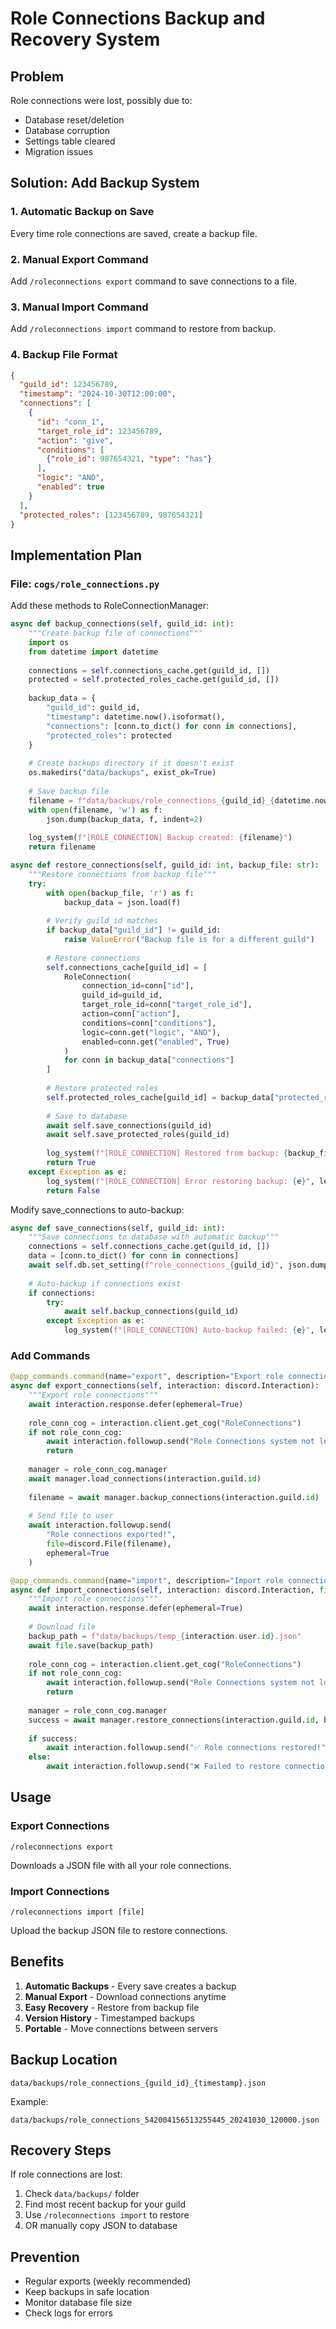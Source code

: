 # Role Connections Backup and Recovery System

## Problem
Role connections were lost, possibly due to:
- Database reset/deletion
- Database corruption
- Settings table cleared
- Migration issues

## Solution: Add Backup System

### 1. Automatic Backup on Save
Every time role connections are saved, create a backup file.

### 2. Manual Export Command
Add `/roleconnections export` command to save connections to a file.

### 3. Manual Import Command
Add `/roleconnections import` command to restore from backup.

### 4. Backup File Format
```json
{
  "guild_id": 123456789,
  "timestamp": "2024-10-30T12:00:00",
  "connections": [
    {
      "id": "conn_1",
      "target_role_id": 123456789,
      "action": "give",
      "conditions": [
        {"role_id": 987654321, "type": "has"}
      ],
      "logic": "AND",
      "enabled": true
    }
  ],
  "protected_roles": [123456789, 987654321]
}
```

## Implementation Plan

### File: `cogs/role_connections.py`

Add these methods to RoleConnectionManager:

```python
async def backup_connections(self, guild_id: int):
    """Create backup file of connections"""
    import os
    from datetime import datetime
    
    connections = self.connections_cache.get(guild_id, [])
    protected = self.protected_roles_cache.get(guild_id, [])
    
    backup_data = {
        "guild_id": guild_id,
        "timestamp": datetime.now().isoformat(),
        "connections": [conn.to_dict() for conn in connections],
        "protected_roles": protected
    }
    
    # Create backups directory if it doesn't exist
    os.makedirs("data/backups", exist_ok=True)
    
    # Save backup file
    filename = f"data/backups/role_connections_{guild_id}_{datetime.now().strftime('%Y%m%d_%H%M%S')}.json"
    with open(filename, 'w') as f:
        json.dump(backup_data, f, indent=2)
    
    log_system(f"[ROLE_CONNECTION] Backup created: {filename}")
    return filename

async def restore_connections(self, guild_id: int, backup_file: str):
    """Restore connections from backup file"""
    try:
        with open(backup_file, 'r') as f:
            backup_data = json.load(f)
        
        # Verify guild_id matches
        if backup_data["guild_id"] != guild_id:
            raise ValueError("Backup file is for a different guild")
        
        # Restore connections
        self.connections_cache[guild_id] = [
            RoleConnection(
                connection_id=conn["id"],
                guild_id=guild_id,
                target_role_id=conn["target_role_id"],
                action=conn["action"],
                conditions=conn["conditions"],
                logic=conn.get("logic", "AND"),
                enabled=conn.get("enabled", True)
            )
            for conn in backup_data["connections"]
        ]
        
        # Restore protected roles
        self.protected_roles_cache[guild_id] = backup_data["protected_roles"]
        
        # Save to database
        await self.save_connections(guild_id)
        await self.save_protected_roles(guild_id)
        
        log_system(f"[ROLE_CONNECTION] Restored from backup: {backup_file}")
        return True
    except Exception as e:
        log_system(f"[ROLE_CONNECTION] Error restoring backup: {e}", level="error")
        return False
```

Modify save_connections to auto-backup:

```python
async def save_connections(self, guild_id: int):
    """Save connections to database with automatic backup"""
    connections = self.connections_cache.get(guild_id, [])
    data = [conn.to_dict() for conn in connections]
    await self.db.set_setting(f"role_connections_{guild_id}", json.dumps(data))
    
    # Auto-backup if connections exist
    if connections:
        try:
            await self.backup_connections(guild_id)
        except Exception as e:
            log_system(f"[ROLE_CONNECTION] Auto-backup failed: {e}", level="warning")
```

### Add Commands

```python
@app_commands.command(name="export", description="Export role connections to backup file")
async def export_connections(self, interaction: discord.Interaction):
    """Export role connections"""
    await interaction.response.defer(ephemeral=True)
    
    role_conn_cog = interaction.client.get_cog("RoleConnections")
    if not role_conn_cog:
        await interaction.followup.send("Role Connections system not loaded", ephemeral=True)
        return
    
    manager = role_conn_cog.manager
    await manager.load_connections(interaction.guild.id)
    
    filename = await manager.backup_connections(interaction.guild.id)
    
    # Send file to user
    await interaction.followup.send(
        "Role connections exported!",
        file=discord.File(filename),
        ephemeral=True
    )

@app_commands.command(name="import", description="Import role connections from backup file")
async def import_connections(self, interaction: discord.Interaction, file: discord.Attachment):
    """Import role connections"""
    await interaction.response.defer(ephemeral=True)
    
    # Download file
    backup_path = f"data/backups/temp_{interaction.user.id}.json"
    await file.save(backup_path)
    
    role_conn_cog = interaction.client.get_cog("RoleConnections")
    if not role_conn_cog:
        await interaction.followup.send("Role Connections system not loaded", ephemeral=True)
        return
    
    manager = role_conn_cog.manager
    success = await manager.restore_connections(interaction.guild.id, backup_path)
    
    if success:
        await interaction.followup.send("✅ Role connections restored!", ephemeral=True)
    else:
        await interaction.followup.send("❌ Failed to restore connections", ephemeral=True)
```

## Usage

### Export Connections
```
/roleconnections export
```
Downloads a JSON file with all your role connections.

### Import Connections
```
/roleconnections import [file]
```
Upload the backup JSON file to restore connections.

## Benefits

1. **Automatic Backups** - Every save creates a backup
2. **Manual Export** - Download connections anytime
3. **Easy Recovery** - Restore from backup file
4. **Version History** - Timestamped backups
5. **Portable** - Move connections between servers

## Backup Location

```
data/backups/role_connections_{guild_id}_{timestamp}.json
```

Example:
```
data/backups/role_connections_542004156513255445_20241030_120000.json
```

## Recovery Steps

If role connections are lost:

1. Check `data/backups/` folder
2. Find most recent backup for your guild
3. Use `/roleconnections import` to restore
4. OR manually copy JSON to database

## Prevention

- Regular exports (weekly recommended)
- Keep backups in safe location
- Monitor database file size
- Check logs for errors